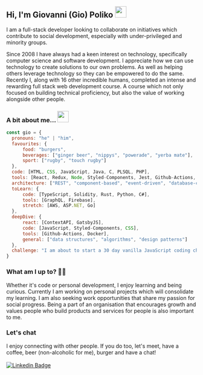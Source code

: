 ## Hi, I'm Giovanni (Gio) Poliko <img src="https://media.giphy.com/media/hvRJCLFzcasrR4ia7z/giphy.gif" width="30px" />

I am a full-stack developer looking to collaborate on initiatives which contribute to social development, especially with under-privileged and minority groups.

Since 2008 I have always had a keen interest on technology, specifically computer science and software development. I appreciate how we can use technology to create solutions to our own problems. As well as helping others leverage technology so they can be empowered to do the same. Recently I, along with 16 other incredible humans, completed an intense and rewarding full stack web development course. A course which not only focused on building technical proficiency, but also the value of working alongside other people.

### A bit about me... <img src="https://media.giphy.com/media/fZ91xzFtKWmoJSD4TK/giphy.gif" height="30px" />
```javascript
const gio = {
  pronouns: "he" | "him",
  favourites: {
      food: "burgers",
      beverages: ["ginger beer", "nippys", "powerade", "yerba mate"],
      sport: ["rugby", "touch rugby"]
  },
  code: [HTML, CSS, JavaScript, Java, C, PLSQL, PHP],
  tools: [React, Redux, Node, Styled-Components, Jest, Github-Actions, MySQL, PostgreSQL, Docker, CircleCI, CodeCov],
  architecture: ["REST", "component-based", "event-driven", "database-centric"],
  toLearn: {
      code: [TypeScript, Solidity, Rust, Python, C#],
      tools: [GraphQL, Firebase],
      stretch: [AWS, ASP.NET, Go]
  },
  deepDive: {
      react: [ContextAPI, GatsbyJS],
      code: [JavaScript, Styled-Components, CSS],
      tools: [Github-Actions, Docker],
      general: ["data structures", "algorithms", "design patterns"]
  },
  challenge: "I am about to start a 30 day vanilla JavaScript coding challenge"
}
```

### What am I up to? 👨‍💻
Whether it's code or personal development, I enjoy learning and being curious. Currently I am working on personal projects which will consolidate my learning. I am also seeking work opportunities that share my passion for social progress. Being a part of an organisation that encourages growth and values people who build products and services for people is also important to me.

### Let's chat
I enjoy connecting with other people. If you do too, let's meet, have a coffee, beer (non-alcoholic for me), burger and have a chat!
<br/><br/>
[![Linkedin Badge](https://img.shields.io/badge/-LinkedIn-blue?style=flat-square&logo=Linkedin&logoColor=white&link=https://www.linkedin.com/in/giovannipoliko/)](https://www.linkedin.com/in/giovannipoliko/)
